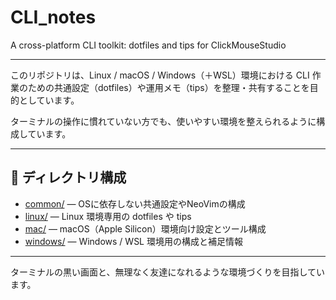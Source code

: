 # CLI\_notes

A cross-platform CLI toolkit: dotfiles and tips for ClickMouseStudio

---

このリポジトリは、Linux / macOS / Windows（＋WSL）環境における
CLI 作業のための共通設定（dotfiles）や運用メモ（tips）を整理・共有することを目的としています。

ターミナルの操作に慣れていない方でも、使いやすい環境を整えられるように構成しています。

---

## 📁 ディレクトリ構成

* [common/](./common/) — OSに依存しない共通設定やNeoVimの構成
* [linux/](./linux/) — Linux 環境専用の dotfiles や tips
* [mac/](./mac/) — macOS（Apple Silicon）環境向け設定とツール構成
* [windows/](./windows/) — Windows / WSL 環境用の構成と補足情報

---

ターミナルの黒い画面と、無理なく友達になれるような環境づくりを目指しています。
